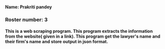 #### Name: Prakriti pandey
### Roster number: 3

#### This is a web scraping program. This program extracts the information from the website( given in a link). This program get the lawyer's name and their firm's name and store output in json format.



